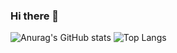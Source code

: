 ### Hi there 👋

![Anurag's GitHub stats](https://github-readme-stats.vercel.app/api?username=pyominmin&show_icons=true&theme=rose)                                    ![Top Langs](https://github-readme-stats.vercel.app/api/top-langs/?username=pyominmin&layout=compact&theme=dracula)
